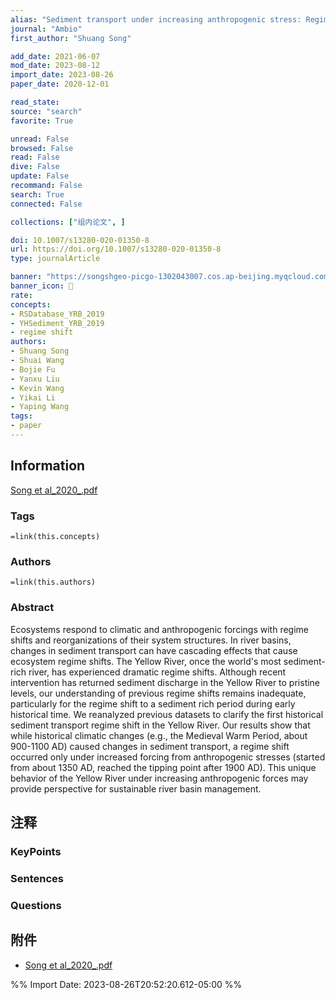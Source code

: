 ```yaml
---
alias: "Sediment transport under increasing anthropogenic stress: Regime shifts within the Yellow River, China"
journal: "Ambio"
first_author: "Shuang Song"

add_date: 2021-06-07
mod_date: 2023-08-12
import_date: 2023-08-26
paper_date: 2020-12-01

read_state: 
source: "search"
favorite: True

unread: False
browsed: False
read: False
dive: False
update: False
recommand: False
search: True
connected: False

collections: ["组内论文", ]

doi: 10.1007/s13280-020-01350-8
url: https://doi.org/10.1007/s13280-020-01350-8
type: journalArticle

banner: "https://songshgeo-picgo-1302043007.cos.ap-beijing.myqcloud.com/uPic/snju3Q.jpg"
banner_icon: 📄
rate: 
concepts:
- RSDatabase_YRB_2019 
- YHSediment_YRB_2019 
- regime shift 
authors: 
- Shuang Song 
- Shuai Wang 
- Bojie Fu 
- Yanxu Liu 
- Kevin Wang 
- Yikai Li 
- Yaping Wang 
tags:
- paper
---
```


## Information

[Song et al_2020_.pdf](zotero://select/library/items/T7UYFBMF)

### Tags
`=link(this.concepts)`

### Authors
`=link(this.authors)`


### Abstract
Ecosystems respond to climatic and anthropogenic forcings with regime shifts and reorganizations of their system structures. In river basins, changes in sediment transport can have cascading effects that cause ecosystem regime shifts. The Yellow River, once the world's most sediment-rich river, has experienced dramatic regime shifts. Although recent intervention has returned sediment discharge in the Yellow River to pristine levels, our understanding of previous regime shifts remains inadequate, particularly for the regime shift to a sediment rich period during early historical time. We reanalyzed previous datasets to clarify the first historical sediment transport regime shift in the Yellow River. Our results show that while historical climatic changes (e.g., the Medieval Warm Period, about 900-1100 AD) caused changes in sediment transport, a regime shift occurred only under increased forcing from anthropogenic stresses (started from about 1350 AD, reached the tipping point after 1900 AD). This unique behavior of the Yellow River under increasing anthropogenic forces may provide perspective for sustainable river basin management.


## 注释

### KeyPoints



### Sentences


### Questions
 

## 附件

 
- [Song et al_2020_.pdf](zotero://select/library/items/T7UYFBMF)  

%% Import Date: 2023-08-26T20:52:20.612-05:00 %%
